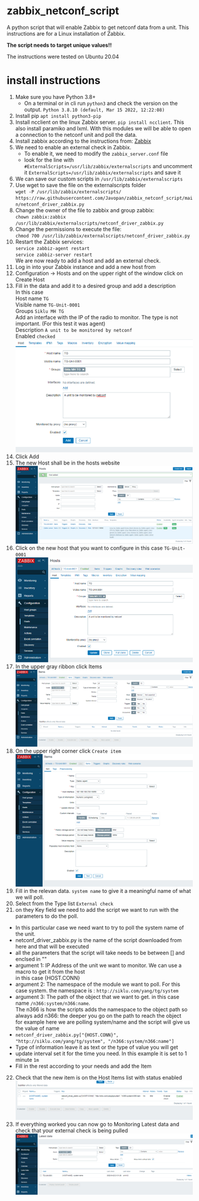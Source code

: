 # zabbix_netconf_script
A python script that will enable Zabbix to get netconf data from a unit.
This instructions are for a Linux installation of Zabbix.

**The script needs to target unique values!!**

The instructions were tested on Ubuntu 20.04

# install instructions  
1. Make sure you have Python 3.8+
   - On a terminal or in cli run `python3` and check the version on the output. `Python 3.8.10 (default, Mar 15 2022, 12:22:08)`
2. Install pip `apt install python3-pip`
3. Install ncclient on the linux Zabbix server. `pip install ncclient`. This also install paramiko and lxml. With this modules we will be able to open a connection to the netconf unit and poll the data.
4. Install zabbix according to the instructions from: [Zabbix](https://www.zabbix.com/download)
5. We need to enable an external check in Zabbix.  
   - To enable it, we need to modify the `zabbix_server.conf` file
   - look for the line with `#ExternalScripts=/usr/lib/zabbix/externalscripts` and uncomment it `ExternalScripts=/usr/lib/zabbix/externalscripts` and save it
6. We can save our custom scripts in `/usr/lib/zabbix/externalscripts`
7. Use wget to save the file on the externalscripts folder  
  `wget -P /usr/lib/zabbix/externalscripts/ https://raw.githubusercontent.com/Javopan/zabbix_netconf_script/main/netconf_driver_zabbix.py`
8. Change the owner of the file to zabbix and group zabbix:  
  `chown zabbix:zabbix /usr/lib/zabbix/externalscripts/netconf_driver_zabbix.py`
9. Change the permissions to execute the file:  
  `chmod 700 /usr/lib/zabbix/externalscripts/netconf_driver_zabbix.py`
10. Restart the Zabbix services:  
  `service zabbiz-agent restart`  
  `service zabbiz-server restart`  
  We are now ready to add a host and add an external check.
11. Log in into your Zabbix instance and add a new host from
12. Configuration -> Hosts and on the upper right of the window click on Create Host
13. Fill in the data and add it to a desired group and add a description  
  In this case  
  Host name `TG`  
  Visible name `TG-Unit-0001`  
  Groups `Siklu MH TG`  
  Add an interface with the IP of the radio to monitor. The type is not important. (For this test it was agent)  
  Description `A unit to be monitored by netconf`  
  Enabled `checked`  
  ![add host](addhost.jpg "Add a host")  
14. Click Add
15. The new Host shall be in the hosts website  
  ![hosts website](hosts.jpg "Hosts website")  
16. Click on the new host that you want to configure in this case `TG-Unit-0001`
  ![host clicked](unit.jpg "Host clicked")  
17. In the upper gray ribbon click Items  
![items clicked](items.jpg "Items clicked")  
18. On the upper right corner click `Create item`
![create item](create_item.jpg "Create item")  
19. Fill in the relevan data. `system name` to give it a meaningful name of what we will poll.
20. Select from the Type list `External check`
21. on they Key field we need to add the script we want to run with the parameters to do the poll.  
  - In this particular case we need want to try to poll the system name of the unit.  
  - netconf_driver_zabbix.py is the name of the script downloaded from here and that will be executed
  - all the parameters that the script will take needs to be between [] and enclsed in ""
  - argument 1: IP Address of the unit we want to monitor. We can use a macro to get it from the host  
    in this case {HOST.CONN}
  - argument 2: The namespace of the module we want to poll. For this case system. the namespace is : `http://siklu.com/yang/tg/system`  
  - argument 3: The path of the object that we want to get. in this case name `/n366:system/n366:name`.  
    The n366 is how the scripts adds the namespace to the object path so always add n366: the deeper you go on the path to reach the object  
    for example here we are polling system/name and the script will give us the value of name
  - `netconf_driver_zabbix.py["{HOST.CONN}", "http://siklu.com/yang/tg/system", "/n366:system/n366:name"]`
  - Type of information leave it as text or the type of value you will get
  - update interval set it for the time you need. In this example it is set to 1 minute `1m`
  - Fill in the rest according to your needs and add the Item  
22. Check that the new item is on the Host Items list with status enabled
  ![added item](added_item.jpg "Added item")  
23. If everything worked you can now go to Monitoring Latest data and check that your external check is being pulled
  ![added item](lastest_data.jpg "Added item")  
